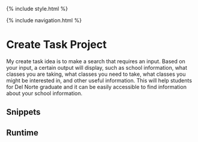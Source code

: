 {% include style.html %}

{% include navigation.html %}

# Create Task Project
My create task idea is to make a search that requires an input. Based on your input, a certain output will display, such as school information, what classes you are taking, what classes you need to take, what classes you might be interested in, and other useful information. This will help students for Del Norte graduate and it can be easily accessible to find information about your school information. 
## Snippets

## Runtime
